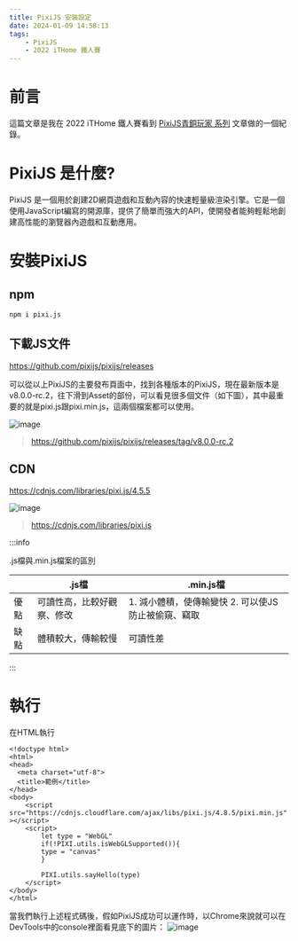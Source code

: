 ```yaml
---
title: PixiJS 安裝設定
date: 2024-01-09 14:58:13
tags:
    - PixiJS
    - 2022 iTHome 鐵人賽
---
```


# 前言

這篇文章是我在 2022 iTHome 鐵人賽看到 [PixiJS青銅玩家 系列](https://ithelp.ithome.com.tw/users/20152526/ironman/5741) 文章做的一個紀錄。

# PixiJS 是什麼?
PixiJS 是一個用於創建2D網頁遊戲和互動內容的快速輕量級渲染引擎。它是一個使用JavaScript編寫的開源庫，提供了簡單而強大的API，使開發者能夠輕鬆地創建高性能的瀏覽器內遊戲和互動應用。

# 安裝PixiJS

## npm
```
npm i pixi.js
```

## 下載JS文件

https://github.com/pixijs/pixijs/releases

可以從以上PixiJS的主要發布頁面中，找到各種版本的PixiJS，現在最新版本是v8.0.0-rc.2，往下滑到Asset的部份，可以看見很多個文件（如下圖），其中最重要的就是pixi.js跟pixi.min.js，這兩個檔案都可以使用。

![image](https://hackmd.io/_uploads/By8t1DcO6.png)
> https://github.com/pixijs/pixijs/releases/tag/v8.0.0-rc.2


## CDN

https://cdnjs.com/libraries/pixi.js/4.5.5

![image](https://hackmd.io/_uploads/r1n7XwcuT.png)
>https://cdnjs.com/libraries/pixi.js

:::info


.js檔與.min.js檔案的區別

|   | .js檔 | .min.js檔 |
| -------- | -------- | -------- |
|優點    | 可讀性高，比較好觀察、修改    | 1. 減小體積，使傳輸變快 2. 可以使JS防止被偷窺、竊取|
|缺點   | 體積較大，傳輸較慢   |可讀性差|
:::

# 執行

在HTML執行 
```
<!doctype html>
<html>
<head>
  <meta charset="utf-8">
  <title>範例</title>
</head>
<body>
    <script src="https://cdnjs.cloudflare.com/ajax/libs/pixi.js/4.8.5/pixi.min.js" ></script>
    <script>
        let type = "WebGL"
        if(!PIXI.utils.isWebGLSupported()){
        type = "canvas"
        }

        PIXI.utils.sayHello(type)
    </script>
</body>
</html>
```

當我們執行上述程式碼後，假如PixiJS成功可以運作時，以Chrome來說就可以在DevTools中的console裡面看見底下的圖片：
![image](https://hackmd.io/_uploads/BywBnwc_p.png)
